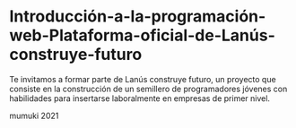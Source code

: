 # Introducción-a-la-programación-web-Plataforma-oficial-de-Lanús-construye-futuro
Te invitamos a formar parte de Lanús construye futuro, un proyecto que consiste en la construcción de un semillero de programadores jóvenes con habilidades para insertarse laboralmente en empresas de primer nivel.


mumuki 2021
